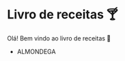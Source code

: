 # Livro de receitas :cocktail:



Olá! Bem vindo ao livro de receitas :cake:



- ALMONDEGA

  





